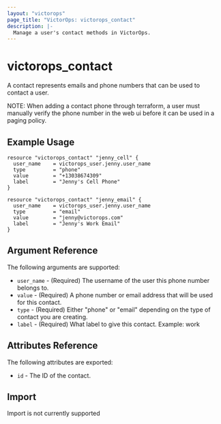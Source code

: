 ```yaml
---
layout: "victorops"
page_title: "VictorOps: victorops_contact"
description: |-
  Manage a user's contact methods in VictorOps.
---
```


# victorops\_contact

A contact represents emails and phone numbers that can be used to contact a user.

NOTE: When adding a contact phone through terraform, a user must manually verify the phone number in the web ui before
it can be used in a paging policy.

## Example Usage

```hcl
resource "victorops_contact" "jenny_cell" {
  user_name    = victorops_user.jenny.user_name
  type         = "phone"
  value        = "+13038674309"
  label        = "Jenny's Cell Phone"
}

resource "victorops_contact" "jenny_email" {
  user_name    = victorops_user.jenny.user_name
  type         = "email"
  value        = "jenny@victorops.com"
  label        = "Jenny's Work Email"
}
```

## Argument Reference

The following arguments are supported:

* `user_name` - (Required) The username of the user this phone number belongs to.
* `value` - (Required) A phone number or email address that will be used for this contact.
* `type`  - (Required) Either "phone" or "email" depending on the type of contact you are creating.
* `label` - (Required) What label to give this contact. Example: work

## Attributes Reference

The following attributes are exported:

* `id` - The ID of the contact.

## Import

Import is not currently supported
